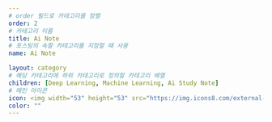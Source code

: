 ```yaml
---
# order 필드로 카테고리를 정렬
order: 2
# 카테고리 이름
title: Ai Note
# 포스팅의 속할 카테고리를 지정할 때 사용
name: Ai Note

layout: category
# 해당 카테고리에 하위 카테고리로 정의할 카테고리 배열
children: [Deep Learning, Machine Learning, Ai Study Note]
# 메인 아이콘
icon: <img width="53" height="53" src="https://img.icons8.com/external-vectorslab-outline-color-vectorslab/53/external-brain-processor-machine-learning-vectorslab-outline-color-vectorslab.png" alt="external-brain-processor-machine-learning-vectorslab-outline-color-vectorslab"/>
color: ""
---
```

